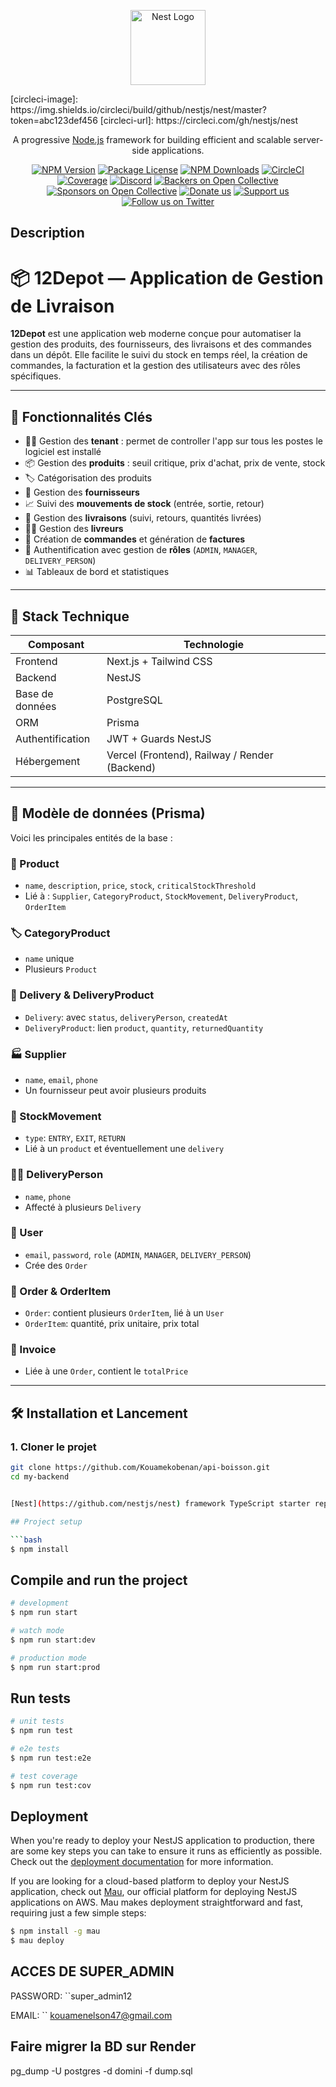 <p align="center">
  <a href="http://nestjs.com/" target="blank"><img src="https://nestjs.com/img/logo-small.svg" width="120" alt="Nest Logo" /></a>
</p>
[circleci-image]: https://img.shields.io/circleci/build/github/nestjs/nest/master?token=abc123def456
[circleci-url]: https://circleci.com/gh/nestjs/nest

  <p align="center">A progressive <a href="http://nodejs.org" target="_blank">Node.js</a> framework for building efficient and scalable server-side applications.</p>
    <p align="center">
<a href="https://www.npmjs.com/~nestjscore" target="_blank"><img src="https://img.shields.io/npm/v/@nestjs/core.svg" alt="NPM Version" /></a>
<a href="https://www.npmjs.com/~nestjscore" target="_blank"><img src="https://img.shields.io/npm/l/@nestjs/core.svg" alt="Package License" /></a>
<a href="https://www.npmjs.com/~nestjscore" target="_blank"><img src="https://img.shields.io/npm/dm/@nestjs/common.svg" alt="NPM Downloads" /></a>
<a href="https://circleci.com/gh/nestjs/nest" target="_blank"><img src="https://img.shields.io/circleci/build/github/nestjs/nest/master" alt="CircleCI" /></a>
<a href="https://coveralls.io/github/nestjs/nest?branch=master" target="_blank"><img src="https://coveralls.io/repos/github/nestjs/nest/badge.svg?branch=master#9" alt="Coverage" /></a>
<a href="https://discord.gg/G7Qnnhy" target="_blank"><img src="https://img.shields.io/badge/discord-online-brightgreen.svg" alt="Discord"/></a>
<a href="https://opencollective.com/nest#backer" target="_blank"><img src="https://opencollective.com/nest/backers/badge.svg" alt="Backers on Open Collective" /></a>
<a href="https://opencollective.com/nest#sponsor" target="_blank"><img src="https://opencollective.com/nest/sponsors/badge.svg" alt="Sponsors on Open Collective" /></a>
  <a href="https://paypal.me/kamilmysliwiec" target="_blank"><img src="https://img.shields.io/badge/Donate-PayPal-ff3f59.svg" alt="Donate us"/></a>
    <a href="https://opencollective.com/nest#sponsor"  target="_blank"><img src="https://img.shields.io/badge/Support%20us-Open%20Collective-41B883.svg" alt="Support us"></a>
  <a href="https://twitter.com/nestframework" target="_blank"><img src="https://img.shields.io/twitter/follow/nestframework.svg?style=social&label=Follow" alt="Follow us on Twitter"></a>
</p>
  <!--[![Backers on Open Collective](https://opencollective.com/nest/backers/badge.svg)](https://opencollective.com/nest#backer)
  [![Sponsors on Open Collective](https://opencollective.com/nest/sponsors/badge.svg)](https://opencollective.com/nest#sponsor)-->

## Description

# 📦 12Depot — Application de Gestion de Livraison

**12Depot** est une application web moderne conçue pour automatiser la gestion des produits, des fournisseurs, des livraisons et des commandes dans un dépôt. Elle facilite le suivi du stock en temps réel, la création de commandes, la facturation et la gestion des utilisateurs avec des rôles spécifiques.

---

## 🚀 Fonctionnalités Clés

- 👩‍🦳 Gestion des **tenant** : permet de controller l'app sur tous les postes le logiciel est installé
- 📦 Gestion des **produits** : seuil critique, prix d'achat, prix de vente, stock
- 🏷️ Catégorisation des produits
- 🤝 Gestion des **fournisseurs**
- 📈 Suivi des **mouvements de stock** (entrée, sortie, retour)
- 🚚 Gestion des **livraisons** (suivi, retours, quantités livrées)
- 🧍‍♂️ Gestion des **livreurs**
- 🧾 Création de **commandes** et génération de **factures**
- 🔐 Authentification avec gestion de **rôles** (`ADMIN`, `MANAGER`, `DELIVERY_PERSON`)
- 📊 Tableaux de bord et statistiques

---

## 🧱 Stack Technique

| Composant        | Technologie                                   |
| ---------------- | --------------------------------------------- |
| Frontend         | Next.js + Tailwind CSS                        |
| Backend          | NestJS                                        |
| Base de données  | PostgreSQL                                    |
| ORM              | Prisma                                        |
| Authentification | JWT + Guards NestJS                           |
| Hébergement      | Vercel (Frontend), Railway / Render (Backend) |

---

## 🔧 Modèle de données (Prisma)

Voici les principales entités de la base :

### 🛒 Product

- `name`, `description`, `price`, `stock`, `criticalStockThreshold`
- Lié à : `Supplier`, `CategoryProduct`, `StockMovement`, `DeliveryProduct`, `OrderItem`

### 🏷️ CategoryProduct

- `name` unique
- Plusieurs `Product`

### 🚚 Delivery & DeliveryProduct

- `Delivery`: avec `status`, `deliveryPerson`, `createdAt`
- `DeliveryProduct`: lien `product`, `quantity`, `returnedQuantity`

### 🏭 Supplier

- `name`, `email`, `phone`
- Un fournisseur peut avoir plusieurs produits

### 🔁 StockMovement

- `type`: `ENTRY`, `EXIT`, `RETURN`
- Lié à un `product` et éventuellement une `delivery`

### 🧍‍♂️ DeliveryPerson

- `name`, `phone`
- Affecté à plusieurs `Delivery`

### 👤 User

- `email`, `password`, `role` (`ADMIN`, `MANAGER`, `DELIVERY_PERSON`)
- Crée des `Order`

### 🧾 Order & OrderItem

- `Order`: contient plusieurs `OrderItem`, lié à un `User`
- `OrderItem`: quantité, prix unitaire, prix total

### 📑 Invoice

- Liée à une `Order`, contient le `totalPrice`

---

## 🛠️ Installation et Lancement

### 1. Cloner le projet

````bash
git clone https://github.com/Kouamekobenan/api-boisson.git
cd my-backend


[Nest](https://github.com/nestjs/nest) framework TypeScript starter repository.

## Project setup

```bash
$ npm install
````

## Compile and run the project

```bash
# development
$ npm run start

# watch mode
$ npm run start:dev

# production mode
$ npm run start:prod
```

## Run tests

```bash
# unit tests
$ npm run test

# e2e tests
$ npm run test:e2e

# test coverage
$ npm run test:cov
```

## Deployment

When you're ready to deploy your NestJS application to production, there are some key steps you can take to ensure it runs as efficiently as possible. Check out the [deployment documentation](https://docs.nestjs.com/deployment) for more information.

If you are looking for a cloud-based platform to deploy your NestJS application, check out [Mau](https://mau.nestjs.com), our official platform for deploying NestJS applications on AWS. Mau makes deployment straightforward and fast, requiring just a few simple steps:

```bash
$ npm install -g mau
$ mau deploy
```

## ACCES DE SUPER_ADMIN

PASSWORD: ``super_admin12

EMAIL: `` kouamenelson47@gmail.com

## Faire migrer la BD sur Render

pg_dump -U postgres -d domini -f dump.sql
